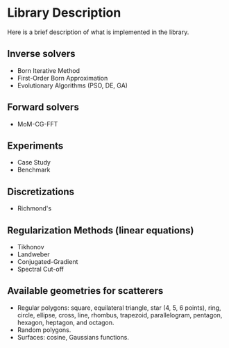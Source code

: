 # Library Description

Here is a brief description of what is implemented in the library.

## Inverse solvers

* Born Iterative Method
* First-Order Born Approximation
* Evolutionary Algorithms (PSO, DE, GA)

## Forward solvers

* MoM-CG-FFT

## Experiments

* Case Study
* Benchmark

## Discretizations

* Richmond's

## Regularization Methods (linear equations)

* Tikhonov
* Landweber
* Conjugated-Gradient
* Spectral Cut-off

## Available geometries for scatterers

* Regular polygons: square, equilateral triangle, star (4, 5, 6 points), ring, circle, ellipse, cross, line, rhombus, trapezoid, parallelogram, pentagon, hexagon, heptagon, and octagon.
* Random polygons.
* Surfaces: cosine, Gaussians functions.